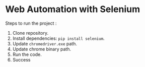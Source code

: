 # Web Automation with Selenium

Steps to run the project : 

1. Clone repository.
2. Install dependencies: `pip install selenium`.
3. Update `chromedriver.exe` path.
4. Update chrome binary path.
5. Run the code.
6. Success
